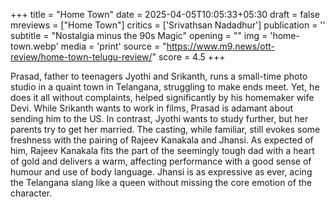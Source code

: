 +++
title = "Home Town"
date = 2025-04-05T10:05:33+05:30
draft = false
mreviews = ["Home Town"]
critics = ['Srivathsan Nadadhur']
publication = ''
subtitle = "Nostalgia minus the 90s Magic"
opening = ""
img = 'home-town.webp'
media = 'print'
source = "https://www.m9.news/ott-review/home-town-telugu-review/"
score = 4.5
+++

Prasad, father to teenagers Jyothi and Srikanth, runs a small-time photo studio in a quaint town in Telangana, struggling to make ends meet. Yet, he does it all without complaints, helped significantly by his homemaker wife Devi. While Srikanth wants to work in films, Prasad is adamant about sending him to the US. In contrast, Jyothi wants to study further, but her parents try to get her married. The casting, while familiar, still evokes some freshness with the pairing of Rajeev Kanakala and Jhansi. As expected of him, Rajeev Kanakala fits the part of the seemingly tough dad with a heart of gold and delivers a warm, affecting performance with a good sense of humour and use of body language. Jhansi is as expressive as ever, acing the Telangana slang like a queen without missing the core emotion of the character.
